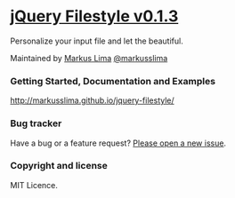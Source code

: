 # [jQuery Filestyle v0.1.3](http://dev.tudosobreweb.com.br/jquery-filestyle/)

Personalize your input file and let the beautiful.

Maintained by [Markus Lima](https://github.com/markusslima) [@markusslima](https://twitter.com/markusslima)

### Getting Started, Documentation and Examples
http://markusslima.github.io/jquery-filestyle/

### Bug tracker

Have a bug or a feature request? [Please open a new issue](https://github.com/markusslima/jquery-filestyle/issues).

### Copyright and license

MIT Licence.

